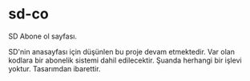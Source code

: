 # sd-co
SD Abone ol sayfası.

SD'nin anasayfası için düşünlen bu proje devam etmektedir.
Var olan kodlara bir abonelik sistemi dahil edilecektir.
Şuanda herhangi bir işlevi yoktur. 
Tasarımdan ibarettir.
